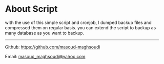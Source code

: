 # About Script

with the use of this simple script and cronjob, I dumped backup files and compressed them on regular basis. you can extend the script to backup as many database as you want to backup.

---
Github: https://github.com/masoud-maghsoudi

Email: masoud_maghsoudi@yahoo.com